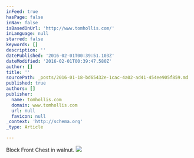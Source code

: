 ```yaml
---
inFeed: true
hasPage: false
inNav: false
isBasedOnUrl: 'http://www.tomhollis.com/'
inLanguage: null
starred: false
keywords: []
description: ''
datePublished: '2016-02-01T00:39:51.103Z'
dateModified: '2016-02-01T00:39:47.580Z'
author: []
title: ''
sourcePath: _posts/2016-01-18-bd65432e-1cac-4a02-ad41-454ee905f859.md
published: true
authors: []
publisher:
  name: tomhollis.com
  domain: www.tomhollis.com
  url: null
  favicon: null
_context: 'http://schema.org'
_type: Article

---
```

Block Front Chest in walnut. ![](https://s3-us-west-2.amazonaws.com/the-grid-img/p/48b20bcd859611fdfc76201c4f92a69ea3ba392d.jpg)